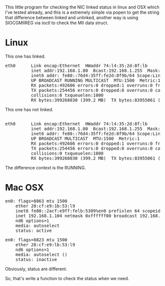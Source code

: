 This little program for checking the NIC linked status in linux and OSX which I've tested already, and this is a extremely simple via popen to get the string that difference between linked and unlinked, another way is using SIOCGMIIREG via ioctl to check the MII data struct.

Linux
====

This one has linked.
<pre>
eth0      Link encap:Ethernet  HWaddr 74:l4:35:2d:8f:lb  
          inet addr:192.168.1.80  Bcast:192.168.1.255  Mask:255.255.255.0
          inet6 addr: fe80::76d4:35ff:fe2d:8f9b/64 Scope:Link
          UP BROADCAST RUNNING MULTICAST  MTU:1500  Metric:1
          RX packets:492606 errors:0 dropped:1 overruns:0 frame:0
          TX packets:254456 errors:0 dropped:0 overruns:0 carrier:0
          collisions:0 txqueuelen:1000 
          RX bytes:399268030 (399.2 MB)  TX bytes:83955061 (83.9 MB)
</pre>

This one has not linked.
<pre>      
eth0      Link encap:Ethernet  HWaddr 74:l4:35:2d:8f:lb  
          inet addr:192.168.1.80  Bcast:192.168.1.255  Mask:255.255.255.0
          inet6 addr: fe80::76d4:35ff:fe2d:8f9b/64 Scope:Link
          UP BROADCAST MULTICAST  MTU:1500  Metric:1
          RX packets:492606 errors:0 dropped:1 overruns:0 frame:0
          TX packets:254456 errors:0 dropped:0 overruns:0 carrier:0
          collisions:0 txqueuelen:1000 
          RX bytes:399268030 (399.2 MB)  TX bytes:83955061 (83.9 MB)          
</pre>

The difference context is the RUNNING.

Mac OSX
===

<pre>
en0: flags=8863<UP,BROADCAST,SMART,RUNNING,SIMPLEX,MULTICAST> mtu 1500
	ether 28:cf:e9:1b:53:l9
	inet6 fe80::2acf:e9ff:felb:5309%en0 prefixlen 64 scopeid 0x4
	inet 192.168.1.104 netmask 0xffffff00 broadcast 192.168.1.255
	nd6 options=1<PERFORMNUD>
	media: autoselect
	status: active
</pre>

<pre>
en0: flags=8823<UP,BROADCAST,SMART,SIMPLEX,MULTICAST> mtu 1500
	ether 28:cf:e9:lb:53:l9
	nd6 options=1<PERFORMNUD>
	media: autoselect (<unknown type>)
	status: inactive
</pre>

Obviously, status are different.

So, that's write a function to check the status when we need.
